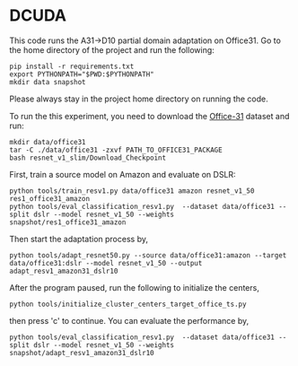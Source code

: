# DCUDA
This code runs the A31->D10 partial domain adaptation on Office31. Go to the home directory of the project and run the following:

```
pip install -r requirements.txt
export PYTHONPATH="$PWD:$PYTHONPATH"
mkdir data snapshot
```

Please always stay in the project home directory on running the code.

To run the this experiment, you need to download the [Office-31](https://people.eecs.berkeley.edu/~jhoffman/domainadapt) dataset and run:

```
mkdir data/office31
tar -C ./data/office31 -zxvf PATH_TO_OFFICE31_PACKAGE
bash resnet_v1_slim/Download_Checkpoint 
```

First, train a source model on Amazon and evaluate on DSLR:

```
python tools/train_resv1.py data/office31 amazon resnet_v1_50 res1_office31_amazon
python tools/eval_classification_resv1.py  --dataset data/office31 --split dslr --model resnet_v1_50 --weights snapshot/res1_office31_amazon
```

Then start the adaptation process by,

```
python tools/adapt_resnet50.py --source data/office31:amazon --target data/office31:dslr --model resnet_v1_50 --output adapt_resv1_amazon31_dslr10
```

After the program paused, run the following to initialize the centers,

```
python tools/initialize_cluster_centers_target_office_ts.py  
```

then press 'c' to continue. You can evaluate the performance by,

```
python tools/eval_classification_resv1.py  --dataset data/office31 --split dslr --model resnet_v1_50 --weights snapshot/adapt_resv1_amazon31_dslr10
```
